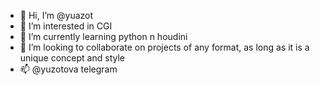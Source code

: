 - 👋 Hi, I’m @yuazot
- 👀 I’m interested in CGI
- 🌱 I’m currently learning python n houdini
- 💞️ I’m looking to collaborate on projects of any format, as long as it is a unique concept and style
- 📫 @yuzotova telegram

<!---
yuazot/yuazot is a ✨ special ✨ repository because its `README.md` (this file) appears on your GitHub profile.
You can click the Preview link to take a look at your changes.
--->
